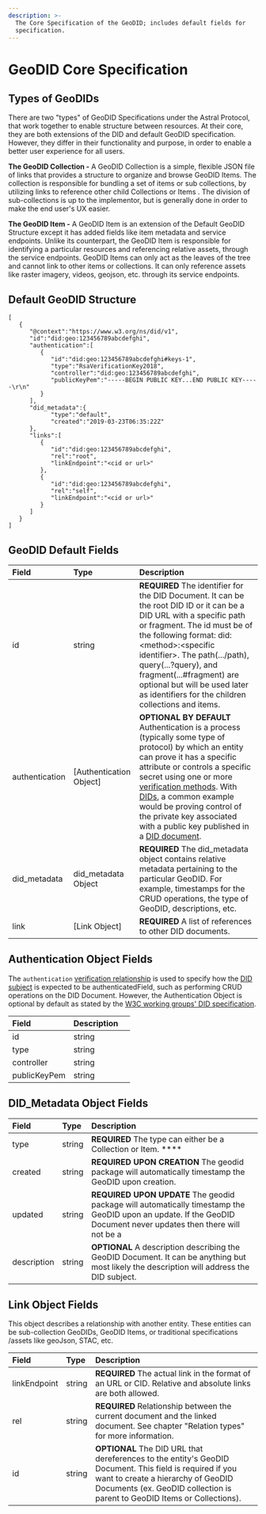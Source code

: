 ```yaml
---
description: >-
  The Core Specification of the GeoDID; includes default fields for
  specification.
---
```


# GeoDID Core Specification

## Types of GeoDIDs 

There are two "types" of GeoDID Specifications under the Astral Protocol, that work together to enable structure between resources. At their core, they are both extensions of the DID and default GeoDID specification. However, they differ in their functionality and purpose, in order to enable a better user experience for all users.

**The GeoDID Collection -** A GeoDID Collection is a simple, flexible JSON file of links that provides a structure to organize and browse GeoDID Items. The collection is responsible for bundling a set of items or sub collections, by utilizing links to reference other child Collections or Items . The division of sub-collections is up to the implementor, but is generally done in order to make the end user's UX easier. 

**The GeoDID Item -** A GeoDID Item is an extension of the Default GeoDID Structure except it has added fields like item metadata and service endpoints. Unlike its counterpart, the GeoDID Item is responsible for identifying a particular resources and referencing relative assets, through the service endpoints. GeoDID Items can only act as the leaves of the tree and cannot link to other items or collections. It can only reference assets like raster imagery, videos, geojson, etc. through its service endpoints. 

## Default GeoDID Structure

```text
[
   {
      "@context":"https://www.w3.org/ns/did/v1",
      "id":"did:geo:123456789abcdefghi",
      "authentication":[
         {
            "id":"did:geo:123456789abcdefghi#keys-1",
            "type":"RsaVerificationKey2018",
            "controller":"did:geo:123456789abcdefghi",
            "publicKeyPem":"-----BEGIN PUBLIC KEY...END PUBLIC KEY-----\r\n"
         }
      ],
      "did_metadata":{
            "type":"default",
            "created":"2019-03-23T06:35:22Z"
      },
      "links":[
         {
            "id":"did:geo:123456789abcdefghi",
            "rel":"root",
            "linkEndpoint":"<cid or url>"
         },
         {
            "id":"did:geo:123456789abcdefghi",
            "rel":"self",
            "linkEndpoint":"<cid or url>"
         }
      ]
   }
]
```

## GeoDID Default Fields

| Field  | Type  | Description |
| :--- | :--- | :--- |
| id | string | **REQUIRED** The identifier for the DID Document. It can be the root DID ID or it can be a DID URL with a specific path or fragment. The id must be of the following format: did:&lt;method&gt;:&lt;specific identifier&gt;. The path\(.../path\), query\(...?query\), and fragment\(...\#fragment\) are optional but will be used later as identifiers for the children collections and items. |
| authentication | \[Authentication Object\] | **OPTIONAL BY DEFAULT** Authentication is a process \(typically some type of protocol\) by which an entity can prove it has a specific attribute or controls a specific secret using one or more [verification methods](https://www.w3.org/TR/did-core/#dfn-verification-method). With [DIDs](https://www.w3.org/TR/did-core/#dfn-decentralized-identifiers), a common example would be proving control of the private key associated with a public key published in a [DID document](https://www.w3.org/TR/did-core/#dfn-did-documents). |
| did\_metadata | did\_metadata Object | **REQUIRED** The did\_metadata object contains relative metadata pertaining to the particular GeoDID. For example, timestamps for the CRUD operations, the type of GeoDID, descriptions, etc. |
| link | \[Link Object\] | **REQUIRED** A list of references to other DID documents. |

## Authentication Object Fields

The `authentication` [verification relationship](https://www.w3.org/TR/did-core/#dfn-verification-relationship) is used to specify how the [DID subject](https://www.w3.org/TR/did-core/#dfn-did-subjects) is expected to be authenticatedField, such as performing CRUD operations on the DID Document. However, the Authentication Object is optional by default as stated by the [W3C working groups' DID specification](https://www.w3.org/TR/did-core/#authentication).

| Field | Description |  |
| :--- | :--- | :--- |
| id | string |  |
| type | string |  |
| controller | string |  |
| publicKeyPem | string |  |

## DID\_Metadata Object Fields

| Field  | Type | Description |
| :--- | :--- | :--- |
| type | string | **REQUIRED** The type can either be a Collection or Item. **** |
| created | string | **REQUIRED UPON CREATION** The geodid package will automatically timestamp the GeoDID upon creation. |
| updated  | string | **REQUIRED UPON UPDATE** The geodid package will automatically timestamp the GeoDID upon an update. If the GeoDID Document never updates then there will not be a  |
| description | string | **OPTIONAL** A description describing the GeoDID Document. It can be anything but most likely the description will address the DID subject.  |

## Link Object Fields

This object describes a relationship with another entity. These entities can be sub-collection GeoDIDs, GeoDID Items, or traditional specifications /assets like geoJson, STAC, etc.

| Field | Type  | Description |
| :--- | :--- | :--- |
| linkEndpoint | string | **REQUIRED** The actual link in the format of an URL or CID. Relative and absolute links are both allowed. |
| rel | string | **REQUIRED** Relationship between the current document and the linked document. See chapter "Relation types" for more information. |
| id | string | **OPTIONAL** The DID URL that dereferences to the entity's GeoDID Document. This field is required if you want to create a hierarchy of GeoDID Documents \(ex. GeoDID collection is parent to GeoDID Items or Collections\).  |

